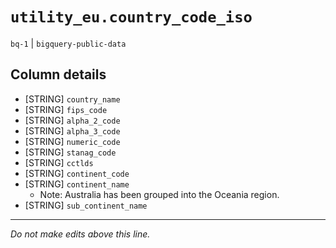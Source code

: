 # `utility_eu.country_code_iso`
`bq-1` | `bigquery-public-data`

## Column details
* [STRING]    `country_name`
* [STRING]    `fips_code`
* [STRING]    `alpha_2_code`
* [STRING]    `alpha_3_code`
* [STRING]    `numeric_code`
* [STRING]    `stanag_code`
* [STRING]    `cctlds`
* [STRING]    `continent_code`
* [STRING]    `continent_name`
  - Note: Australia has been grouped into the Oceania region.
* [STRING]    `sub_continent_name`

-------------------------------------------------------------------------------
*Do not make edits above this line.*
